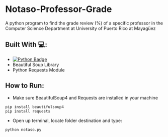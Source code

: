 # Notaso-Professor-Grade

A python program to find the grade review (%) of a specific professor in the Computer Science Department at University of Puerto Rico at Mayagüez

## Built With 💻:

- [![Python Badge](https://img.shields.io/badge/Python-3776AB?logo=python&logoColor=fff&style=flat)](https://www.python.org/)
- Beautiful Soup Library
- Python Requests Module

## How to Run:
- Make sure BeautifulSoup4 and Requests are installed in your machine
```
pip install beautifulsoup4
pip install requests
```
- Open up terminal, locate folder destination and type:
```
python notaso.py
```


